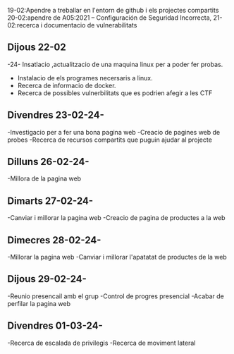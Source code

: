  19-02:Apendre a treballar en l'entorn de github i els projectes compartits
20-02:apendre de A05:2021 – Configuración de Seguridad Incorrecta,
21-02:recerca i documentacio de vulnerabilitats 

## Dijous 22-02
-24- Insatlacio ,actualitzacio de una maquina linux per a poder fer probas.
- Instalacio de els programes necersaris a linux.
- Recerca de informacio de docker.
- Recerca de possibles vulnerbilitats que es podrien afegir a les CTF

## Divendres 23-02-24-
-Investigacio per a fer una bona pagina web
-Creacio de pagines web de probes
-Recerca de recursos compartits que puguin ajudar al projecte

## Dilluns 26-02-24-
-Millora de la pagina web

## Dimarts 27-02-24-
-Canviar i millorar la pagina web
-Creacio de pagina de productes a la web

## Dimecres 28-02-24-
-Millorar la pagina web
-Canviar i millorar l'apatatat de productes de la web

## Dijous 29-02-24-
-Reunio presencail amb el grup
-Control de progres presencial
-Acabar de perfilar la pagina web

## Divendres 01-03-24-
-Recerca de escalada de privilegis
-Recerca de moviment lateral

